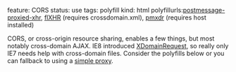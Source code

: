 feature: CORS
status: use
tags: polyfill
kind: html
polyfillurls:[postmessage-proxied-xhr](https://github.com/toolness/postmessage-proxied-xhr/#readme), [flXHR](http://flxhr.flensed.com/) (requires crossdomain.xml), [pmxdr](https://github.com/eligrey/pmxdr) (requires host installed)

CORS, or cross-origin resource sharing, enables a few things, but most notably cross-domain AJAX. IE8 introduced [XDomainRequest][], so really only IE7 needs help with cross-domain files. Consider the polyfills below or you can fallback to using a [simple proxy](http://benalman.com/projects/php-simple-proxy/).

[XDomainRequest]: http://msdn.microsoft.com/en-us/library/ie/cc288060%28v=vs.85%29.aspx